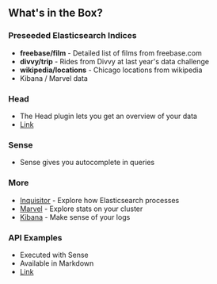 ## What's in the Box?


### Preseeded Elasticsearch Indices

* **freebase/film** - Detailed list of films from freebase.com
* **divvy/trip** - Rides from Divvy at last year's data challenge
* **wikipedia/locations** - Chicago locations from wikipedia
* Kibana / Marvel data


### Head

* The Head plugin lets you get an overview of your data
* [Link](http://esdemo.local:9200/_plugin/head/)


### Sense

* Sense gives you autocomplete in queries


### More

* [Inquisitor](http://esdemo.local:9200/_plugin/inquisitor/#/analyzers) - Explore how Elasticsearch processes
* [Marvel](http://esdemo.local:9200/_plugin/marvel/kibana/index.html#/dashboard/file/marvel.overview.json) - Explore stats on your cluster
* [Kibana](http://kibana.local) - Make sense of your logs


### API Examples

* Executed with Sense
* Available in Markdown
* [Link](http://esdemo.local:9200/_plugin/marvel/sense/#01-getting-started,L1)